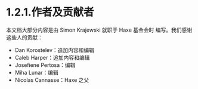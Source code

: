 # 1.2.1.作者及贡献者

本文档大部分内容是由 Simon Krajewski 就职于 Haxe 基金会时 编写。我们感谢这些人的贡献：

- Dan Korostelev：追加内容和编辑
- Caleb Harper：追加内容和编辑
- Joseﬁene Pertosa：编辑
- Miha Lunar：编辑
- Nicolas Cannasse：Haxe 之父